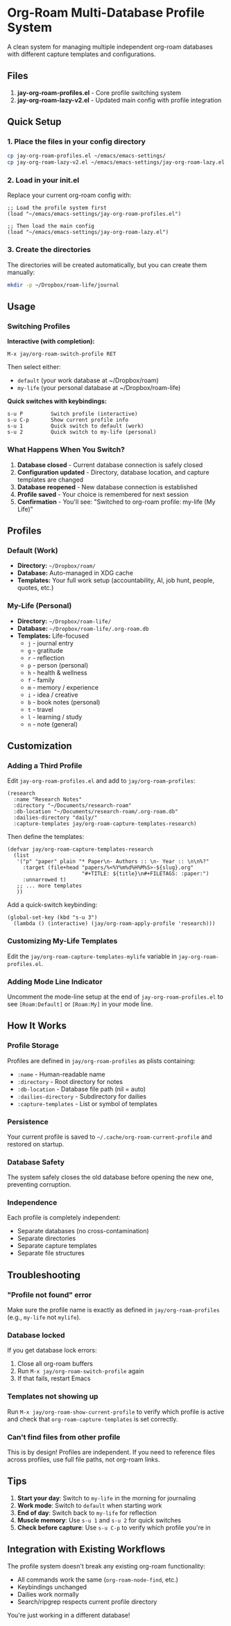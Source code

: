 # Org-Roam Multi-Database Profile System

A clean system for managing multiple independent org-roam databases with different capture templates and configurations.

## Files

1. **jay-org-roam-profiles.el** - Core profile switching system
2. **jay-org-roam-lazy-v2.el** - Updated main config with profile integration

## Quick Setup

### 1. Place the files in your config directory

```bash
cp jay-org-roam-profiles.el ~/emacs/emacs-settings/
cp jay-org-roam-lazy-v2.el ~/emacs/emacs-settings/jay-org-roam-lazy.el
```

### 2. Load in your init.el

Replace your current org-roam config with:

```elisp
;; Load the profile system first
(load "~/emacs/emacs-settings/jay-org-roam-profiles.el")

;; Then load the main config
(load "~/emacs/emacs-settings/jay-org-roam-lazy.el")
```

### 3. Create the directories

The directories will be created automatically, but you can create them manually:

```bash
mkdir -p ~/Dropbox/roam-life/journal
```

## Usage

### Switching Profiles

**Interactive (with completion):**
```
M-x jay/org-roam-switch-profile RET
```
Then select either:
- `default` (your work database at ~/Dropbox/roam)
- `my-life` (your personal database at ~/Dropbox/roam-life)

**Quick switches with keybindings:**
```
s-u P         Switch profile (interactive)
s-u C-p       Show current profile info
s-u 1         Quick switch to default (work)
s-u 2         Quick switch to my-life (personal)
```

### What Happens When You Switch?

1. **Database closed** - Current database connection is safely closed
2. **Configuration updated** - Directory, database location, and capture templates are changed
3. **Database reopened** - New database connection is established
4. **Profile saved** - Your choice is remembered for next session
5. **Confirmation** - You'll see: "Switched to org-roam profile: my-life (My Life)"

## Profiles

### Default (Work)
- **Directory:** `~/Dropbox/roam/`
- **Database:** Auto-managed in XDG cache
- **Templates:** Your full work setup (accountability, AI, job hunt, people, quotes, etc.)

### My-Life (Personal)
- **Directory:** `~/Dropbox/roam-life/`
- **Database:** `~/Dropbox/roam-life/.org-roam.db`
- **Templates:** Life-focused
  - `j` - journal entry
  - `g` - gratitude
  - `r` - reflection
  - `p` - person (personal)
  - `h` - health & wellness
  - `f` - family
  - `m` - memory / experience
  - `i` - idea / creative
  - `b` - book notes (personal)
  - `t` - travel
  - `l` - learning / study
  - `n` - note (general)

## Customization

### Adding a Third Profile

Edit `jay-org-roam-profiles.el` and add to `jay/org-roam-profiles`:

```elisp
(research
  :name "Research Notes"
  :directory "~/Documents/research-roam"
  :db-location "~/Documents/research-roam/.org-roam.db"
  :dailies-directory "daily/"
  :capture-templates jay/org-roam-capture-templates-research)
```

Then define the templates:

```elisp
(defvar jay/org-roam-capture-templates-research
  (list
   '("p" "paper" plain "* Paper\n- Authors :: \n- Year :: \n\n%?"
     :target (file+head "papers/%<%Y%m%d%H%M%S>-${slug}.org"
                        "#+TITLE: ${title}\n#+FILETAGS: :paper:")
     :unnarrowed t)
   ;; ... more templates
   ))
```

Add a quick-switch keybinding:

```elisp
(global-set-key (kbd "s-u 3") 
  (lambda () (interactive) (jay/org-roam-apply-profile 'research)))
```

### Customizing My-Life Templates

Edit the `jay/org-roam-capture-templates-mylife` variable in `jay-org-roam-profiles.el`.

### Adding Mode Line Indicator

Uncomment the mode-line setup at the end of `jay-org-roam-profiles.el` to see `[Roam:Default]` or `[Roam:My]` in your mode line.

## How It Works

### Profile Storage
Profiles are defined in `jay/org-roam-profiles` as plists containing:
- `:name` - Human-readable name
- `:directory` - Root directory for notes
- `:db-location` - Database file path (nil = auto)
- `:dailies-directory` - Subdirectory for dailies
- `:capture-templates` - List or symbol of templates

### Persistence
Your current profile is saved to `~/.cache/org-roam-current-profile` and restored on startup.

### Database Safety
The system safely closes the old database before opening the new one, preventing corruption.

### Independence
Each profile is completely independent:
- Separate databases (no cross-contamination)
- Separate directories
- Separate capture templates
- Separate file structures

## Troubleshooting

### "Profile not found" error
Make sure the profile name is exactly as defined in `jay/org-roam-profiles` (e.g., `my-life` not `mylife`).

### Database locked
If you get database lock errors:
1. Close all org-roam buffers
2. Run `M-x jay/org-roam-switch-profile` again
3. If that fails, restart Emacs

### Templates not showing up
Run `M-x jay/org-roam-show-current-profile` to verify which profile is active and check that `org-roam-capture-templates` is set correctly.

### Can't find files from other profile
This is by design! Profiles are independent. If you need to reference files across profiles, use full file paths, not org-roam links.

## Tips

1. **Start your day**: Switch to `my-life` in the morning for journaling
2. **Work mode**: Switch to `default` when starting work
3. **End of day**: Switch back to `my-life` for reflection
4. **Muscle memory**: Use `s-u 1` and `s-u 2` for quick switches
5. **Check before capture**: Use `s-u C-p` to verify which profile you're in

## Integration with Existing Workflows

The profile system doesn't break any existing org-roam functionality:
- All commands work the same (`org-roam-node-find`, etc.)
- Keybindings unchanged
- Dailies work normally
- Search/ripgrep respects current profile directory

You're just working in a different database!
